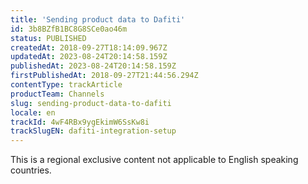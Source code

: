 ```yaml
---
title: 'Sending product data to Dafiti'
id: 3b8BZfB1BC8G8SCe0ao46m
status: PUBLISHED
createdAt: 2018-09-27T18:14:09.967Z
updatedAt: 2023-08-24T20:14:58.159Z
publishedAt: 2023-08-24T20:14:58.159Z
firstPublishedAt: 2018-09-27T21:44:56.294Z
contentType: trackArticle
productTeam: Channels
slug: sending-product-data-to-dafiti
locale: en
trackId: 4wF4RBx9ygEkimW6SsKw8i
trackSlugEN: dafiti-integration-setup
---
```


<div class="alert alert-warning">This is a regional exclusive content not applicable to English speaking countries.</div>
